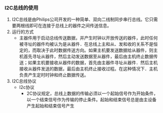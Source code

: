 ### I2C总线的使用

1. I2C总线是由Philips公司开发的一种简单、双向二线制同步串行总线。它只需要两根线即可在连接于总线上的器件之间传送信息。
2. 运行的方式
   - 主器件用于启动总线传送数据，并产生时钟以开放传送的器件，此时任何被寻址的器件均被认为是从器件．在总线上主和从、发和收的关系不是恒定的，而取决于此时数据传送方向。如果主机要发送数据给从器件，则主机首先寻址从器件，然后主动发送数据至从器件，最后由主机终止数据传送；如果主机要接收从器件的数据，首先由主器件寻址从器件．然后主机接收从器件发送的数据，最后由主机终止接收过程。在这种情况下．主机负责产生定时时钟和终止数据传送。
3. I2C总线协议
   - I2c协议
     - 2C协议规定，总线上数据的传输必须以一个起始信号作为开始条件，以一个结束信号作为传输的停止条件。起始和结束信号总是由主设备产生起始和结束信号产生
